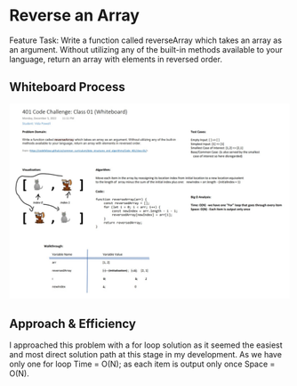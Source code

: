 # Reverse an Array

Feature Task: Write a function called reverseArray which takes an array as an argument. Without utilizing any of the built-in methods available to your language, return an array with elements in reversed order.

## Whiteboard Process

![Whiteboard](CodeChallenge01-Whiteboard.jpg)

## Approach & Efficiency
I approached this problem with a for loop solution as it seemed the easiest and most direct solution path at this stage in my development.
As we have only one for loop Time = O(N); as each item is output only once Space = O(N).
